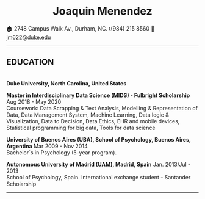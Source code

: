 <center><h1>Joaquin Menendez </h1></center>

<right>:house: 2748 Campus Walk Av., Durham, NC.<right> </center>:telephone_receiver:(984) 215 8560</center>    <left>:email: jm622@duke.edu</left>

---
<h2>EDUCATION</h2></br>
<b>Duke University, North Carolina, United States</b><br>

<b>Master in Interdisciplinary Data Science (MIDS) - Fulbright Scholarship</b> <left>Aug 2018 - May 2020</left><br>
Coursework: Data Scrapping & Text Analysis, Modelling & Representation of Data, 
Data Management System, Machine Learning, Data logic & Visualization, Data to Decision, Data Ethics, EHR and mobile devices, Statistical programming for big data, Tools for data science <br>	
		
<b>University of Buenos Aires (UBA), School of Psychology, Buenos Aires, Argentina</b> <left>Mar 2009 - Nov 2014</left><br>
Bachelor´s in Psychology (5-year program).			

<b>Autonomous University of Madrid (UAM), Madrid, Spain</b> <left>Jan. 2013/Jul - 2013</left> <br>
School of Psychology, Spain. International exchange student - Santander Scholarship 

---
